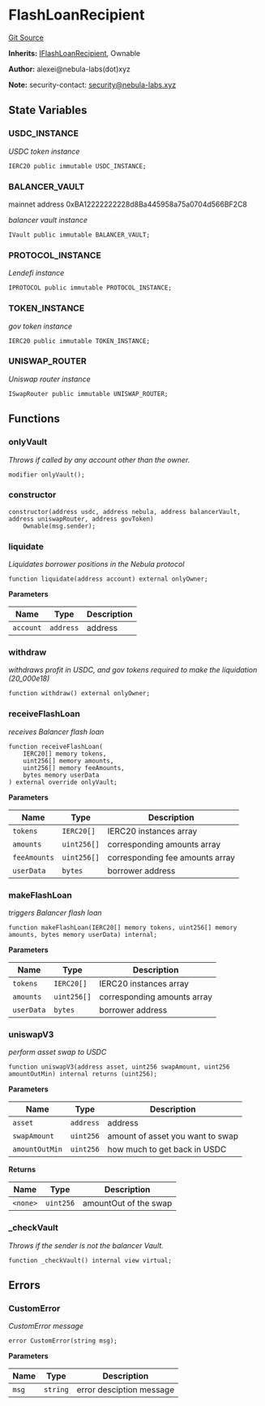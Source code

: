 # FlashLoanRecipient
[Git Source](https://github.com/nebula-labs-xyz/lendefi-protocol/blob/921edb5eadadd55e1a3bfce4389f11db33e9cb1a/contracts/liquidator/Liquidator.sol)


**Inherits:**
[IFlashLoanRecipient](/contracts/vendor/@balancer-labs/v2-interfaces/contracts/vault/IFlashLoanRecipient.sol/interface.IFlashLoanRecipient.md), Ownable

**Author:**
alexei@nebula-labs(dot)xyz


**Note:**
security-contact: security@nebula-labs.xyz


## State Variables
### USDC_INSTANCE
*USDC token instance*


```solidity
IERC20 public immutable USDC_INSTANCE;
```


### BALANCER_VAULT
mainnet address 0xBA12222222228d8Ba445958a75a0704d566BF2C8

*balancer vault instance*


```solidity
IVault public immutable BALANCER_VAULT;
```


### PROTOCOL_INSTANCE
*Lendefi instance*


```solidity
IPROTOCOL public immutable PROTOCOL_INSTANCE;
```


### TOKEN_INSTANCE
*gov token instance*


```solidity
IERC20 public immutable TOKEN_INSTANCE;
```


### UNISWAP_ROUTER
*Uniswap router instance*


```solidity
ISwapRouter public immutable UNISWAP_ROUTER;
```


## Functions
### onlyVault

*Throws if called by any account other than the owner.*


```solidity
modifier onlyVault();
```

### constructor


```solidity
constructor(address usdc, address nebula, address balancerVault, address uniswapRouter, address govToken)
    Ownable(msg.sender);
```

### liquidate

*Liquidates borrower positions in the Nebula protocol*


```solidity
function liquidate(address account) external onlyOwner;
```
**Parameters**

|Name|Type|Description|
|----|----|-----------|
|`account`|`address`|address|


### withdraw

*withdraws profit in USDC, and gov tokens required to make the liquidation (20_000e18)*


```solidity
function withdraw() external onlyOwner;
```

### receiveFlashLoan

*receives Balancer flash loan*


```solidity
function receiveFlashLoan(
    IERC20[] memory tokens,
    uint256[] memory amounts,
    uint256[] memory feeAmounts,
    bytes memory userData
) external override onlyVault;
```
**Parameters**

|Name|Type|Description|
|----|----|-----------|
|`tokens`|`IERC20[]`|IERC20 instances array|
|`amounts`|`uint256[]`|corresponding amounts array|
|`feeAmounts`|`uint256[]`|corresponding fee amounts array|
|`userData`|`bytes`|borrower address|


### makeFlashLoan

*triggers Balancer flash loan*


```solidity
function makeFlashLoan(IERC20[] memory tokens, uint256[] memory amounts, bytes memory userData) internal;
```
**Parameters**

|Name|Type|Description|
|----|----|-----------|
|`tokens`|`IERC20[]`|IERC20 instances array|
|`amounts`|`uint256[]`|corresponding amounts array|
|`userData`|`bytes`|borrower address|


### uniswapV3

*perform asset swap to USDC*


```solidity
function uniswapV3(address asset, uint256 swapAmount, uint256 amountOutMin) internal returns (uint256);
```
**Parameters**

|Name|Type|Description|
|----|----|-----------|
|`asset`|`address`|address|
|`swapAmount`|`uint256`|amount of asset you want to swap|
|`amountOutMin`|`uint256`|how much to get back in USDC|

**Returns**

|Name|Type|Description|
|----|----|-----------|
|`<none>`|`uint256`|amountOut of the swap|


### _checkVault

*Throws if the sender is not the balancer Vault.*


```solidity
function _checkVault() internal view virtual;
```

## Errors
### CustomError
*CustomError message*


```solidity
error CustomError(string msg);
```

**Parameters**

|Name|Type|Description|
|----|----|-----------|
|`msg`|`string`|error desciption message|

